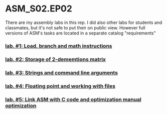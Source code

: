 # ASM_S02.EP02
There are my assembly labs in this rep. I did also other labs for students and classmates, but it's not safe to put their on public view. However full versions of ASM's tasks are located in a separate catalog "requirements"  
### [lab. #1:  Load, branch and math instructions](https://github.com/Infernalum/ASM_S02.EP02/tree/master/lab1)
### [lab. #2:  Storage of 2-dememtions matrix](https://github.com/Infernalum/ASM_S02.EP02/tree/master/lab2)
### [lab. #3: Strings and command line arguments](https://github.com/Infernalum/ASM_S02.EP02/tree/master/lab3)
### [lab. #4: Floating point and working with files](https://github.com/Infernalum/ASM_S02.EP02/tree/master/lab4)
### [lab. #5: Link ASM with C code and optimization manual optimization](https://github.com/Infernalum/ASM_S02.EP02/tree/master/lab5)

